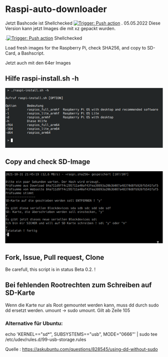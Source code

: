 # Raspi-auto-downloader

Jetzt Bashcode ist Shellchecked
[![Trigger: Push action](https://github.com/dewomser/Raspi-auto-downloader/actions/workflows/main.yml/badge.svg)](https://github.com/dewomser/Raspi-auto-downloader/actions/workflows/main.yml)
.
05.05.2022 Diese Version kann jetzt Images die mit xz gepackt wurden.


.[![Trigger: Push action](https://github.com/dewomser/Raspi-auto-downloader/actions/workflows/main.yml/badge.svg)](https://github.com/dewomser/Raspi-auto-downloader/actions/workflows/main.yml) Shellchecked

Load fresh images for the Raspberry 
Pi, check SHA256, and copy to SD-Card, a Bashscript.

Jetzt auch mit den 64er Images

## Hilfe raspi-install.sh -h

![alt text](./bilder/help.png "help")


## Copy and check SD-Image

![alt text](https://github.com/dewomser/Raspi-auto-downloader/blob/main/bilder/copy.png "copy and check")

## Fork, Issue, Pull request, Clone
Be carefull, this  script is in status Beta 0.2. !

## Bei fehlenden Rootrechten zum Schreiben auf SD-Karte

Wenn die Karte nur als Root gemountet werden kann, muss dd durch sudo dd ersetzt werden. umount -> sudo umount. Gilt ab Zeile 105

### Alternative für Ubuntu:

echo 'KERNEL=="sd*", SUBSYSTEMS=="usb", MODE="0666"' | sudo tee /etc/udev/rules.d/99-usb-storage.rules

Quelle : https://askubuntu.com/questions/828545/using-dd-without-sudo


